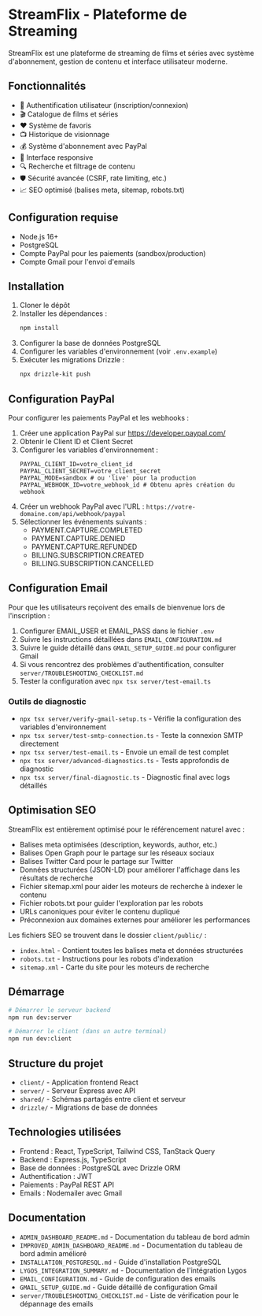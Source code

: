 # StreamFlix - Plateforme de Streaming

StreamFlix est une plateforme de streaming de films et séries avec système d'abonnement, gestion de contenu et interface utilisateur moderne.

## Fonctionnalités

- 🔐 Authentification utilisateur (inscription/connexion)
- 🎬 Catalogue de films et séries
- ❤️ Système de favoris
- 📺 Historique de visionnage
- 💰 Système d'abonnement avec PayPal
- 📱 Interface responsive
- 🔍 Recherche et filtrage de contenu
- 🛡️ Sécurité avancée (CSRF, rate limiting, etc.)
- 📈 SEO optimisé (balises meta, sitemap, robots.txt)

## Configuration requise

- Node.js 16+
- PostgreSQL
- Compte PayPal pour les paiements (sandbox/production)
- Compte Gmail pour l'envoi d'emails

## Installation

1. Cloner le dépôt
2. Installer les dépendances :
   ```bash
   npm install
   ```
3. Configurer la base de données PostgreSQL
4. Configurer les variables d'environnement (voir `.env.example`)
5. Exécuter les migrations Drizzle :
   ```bash
   npx drizzle-kit push
   ```

## Configuration PayPal

Pour configurer les paiements PayPal et les webhooks :

1. Créer une application PayPal sur https://developer.paypal.com/
2. Obtenir le Client ID et Client Secret
3. Configurer les variables d'environnement :
   ```
   PAYPAL_CLIENT_ID=votre_client_id
   PAYPAL_CLIENT_SECRET=votre_client_secret
   PAYPAL_MODE=sandbox # ou 'live' pour la production
   PAYPAL_WEBHOOK_ID=votre_webhook_id # Obtenu après création du webhook
   ```
4. Créer un webhook PayPal avec l'URL : `https://votre-domaine.com/api/webhook/paypal`
5. Sélectionner les événements suivants :
   - PAYMENT.CAPTURE.COMPLETED
   - PAYMENT.CAPTURE.DENIED
   - PAYMENT.CAPTURE.REFUNDED
   - BILLING.SUBSCRIPTION.CREATED
   - BILLING.SUBSCRIPTION.CANCELLED

## Configuration Email

Pour que les utilisateurs reçoivent des emails de bienvenue lors de l'inscription :

1. Configurer EMAIL_USER et EMAIL_PASS dans le fichier `.env`
2. Suivre les instructions détaillées dans `EMAIL_CONFIGURATION.md`
3. Suivre le guide détaillé dans `GMAIL_SETUP_GUIDE.md` pour configurer Gmail
4. Si vous rencontrez des problèmes d'authentification, consulter `server/TROUBLESHOOTING_CHECKLIST.md`
5. Tester la configuration avec `npx tsx server/test-email.ts`

### Outils de diagnostic

- `npx tsx server/verify-gmail-setup.ts` - Vérifie la configuration des variables d'environnement
- `npx tsx server/test-smtp-connection.ts` - Teste la connexion SMTP directement
- `npx tsx server/test-email.ts` - Envoie un email de test complet
- `npx tsx server/advanced-diagnostics.ts` - Tests approfondis de diagnostic
- `npx tsx server/final-diagnostic.ts` - Diagnostic final avec logs détaillés

## Optimisation SEO

StreamFlix est entièrement optimisé pour le référencement naturel avec :

- Balises meta optimisées (description, keywords, author, etc.)
- Balises Open Graph pour le partage sur les réseaux sociaux
- Balises Twitter Card pour le partage sur Twitter
- Données structurées (JSON-LD) pour améliorer l'affichage dans les résultats de recherche
- Fichier sitemap.xml pour aider les moteurs de recherche à indexer le contenu
- Fichier robots.txt pour guider l'exploration par les robots
- URLs canoniques pour éviter le contenu dupliqué
- Préconnexion aux domaines externes pour améliorer les performances

Les fichiers SEO se trouvent dans le dossier `client/public/` :
- `index.html` - Contient toutes les balises meta et données structurées
- `robots.txt` - Instructions pour les robots d'indexation
- `sitemap.xml` - Carte du site pour les moteurs de recherche

## Démarrage

```bash
# Démarrer le serveur backend
npm run dev:server

# Démarrer le client (dans un autre terminal)
npm run dev:client
```

## Structure du projet

- `client/` - Application frontend React
- `server/` - Serveur Express avec API
- `shared/` - Schémas partagés entre client et serveur
- `drizzle/` - Migrations de base de données

## Technologies utilisées

- Frontend : React, TypeScript, Tailwind CSS, TanStack Query
- Backend : Express.js, TypeScript
- Base de données : PostgreSQL avec Drizzle ORM
- Authentification : JWT
- Paiements : PayPal REST API
- Emails : Nodemailer avec Gmail

## Documentation

- `ADMIN_DASHBOARD_README.md` - Documentation du tableau de bord admin
- `IMPROVED_ADMIN_DASHBOARD_README.md` - Documentation du tableau de bord admin amélioré
- `INSTALLATION_POSTGRESQL.md` - Guide d'installation PostgreSQL
- `LYGOS_INTEGRATION_SUMMARY.md` - Documentation de l'intégration Lygos
- `EMAIL_CONFIGURATION.md` - Guide de configuration des emails
- `GMAIL_SETUP_GUIDE.md` - Guide détaillé de configuration Gmail
- `server/TROUBLESHOOTING_CHECKLIST.md` - Liste de vérification pour le dépannage des emails